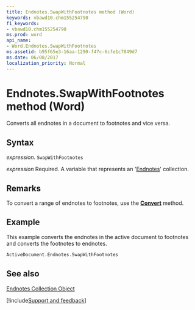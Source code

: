 ```yaml
---
title: Endnotes.SwapWithFootnotes method (Word)
keywords: vbawd10.chm155254790
f1_keywords:
- vbawd10.chm155254790
ms.prod: word
api_name:
- Word.Endnotes.SwapWithFootnotes
ms.assetid: b95f65e3-16aa-1290-f47c-6cfe1c7849d7
ms.date: 06/08/2017
localization_priority: Normal
---
```



# Endnotes.SwapWithFootnotes method (Word)

Converts all endnotes in a document to footnotes and vice versa.


## Syntax

_expression_. `SwapWithFootnotes`

_expression_ Required. A variable that represents an '[Endnotes](Word.endnotes.md)' collection.


## Remarks

To convert a range of endnotes to footnotes, use the  **[Convert](Word.Endnotes.Convert.md)** method.


## Example

This example converts the endnotes in the active document to footnotes and converts the footnotes to endnotes.


```vb
ActiveDocument.Endnotes.SwapWithFootnotes
```


## See also


[Endnotes Collection Object](Word.endnotes.md)

[!include[Support and feedback](~/includes/feedback-boilerplate.md)]